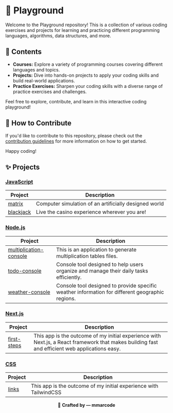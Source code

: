 # 👑 Playground

Welcome to the Playground repository! This is a collection of various coding exercises and projects for learning and practicing different programming languages, algorithms, data structures, and more.

## 📖 Contents

- **Courses:** Explore a variety of programming courses covering different languages and topics.
- **Projects:** Dive into hands-on projects to apply your coding skills and build real-world applications.
- **Practice Exercises:** Sharpen your coding skills with a diverse range of practice exercises and challenges.
  
Feel free to explore, contribute, and learn in this interactive coding playground!

## 🚀 How to Contribute

If you'd like to contribute to this repository, please check out the [contribution guidelines](CONTRIBUTING.md) for more information on how to get started.

Happy coding!

## ✨ Projects

### [JavaScript](https://developer.mozilla.org/es/docs/Web/JavaScript)

| Project | Description |
|--|--|
|[matrix](https://github.com/mmarcode/playground/tree/master/matrix)| Computer simulation of an artificially designed world |
|[blackjack](https://github.com/mmarcode/playground/tree/master/blackjack)| Live the casino experience wherever you are! |

### [Node.js](https://nodejs.org/en)

| Project | Description |
|--|--|
|[multiplication-console](https://github.com/mmarcode/playground/tree/master/multiplication-console)| This is an application to generate multiplication tables files. |
|[todo-console](https://github.com/mmarcode/playground/tree/master/todo-console)| Console tool designed to help users organize and manage their daily tasks efficiently. |
|[weather-console](https://github.com/mmarcode/playground/tree/master/weather-console)| Console tool designed to provide specific weather information for different geographic regions. |

### [Next.js](https://nextjs.org/)

| Project | Description |
|--|--|
|[first-steps](https://github.com/mmarcode/playground/tree/master/first-steps)| This app is the outcome of my initial experience with Next.js, a React framework that makes building fast and efficient web applications easy.  |

### [CSS](https://developer.mozilla.org/es/docs/Web/CSS)

| Project | Description |
|--|--|
|[links](https://github.com/mmarcode/playground/tree/master/links)| This app is the outcome of my initial experience with TailwindCSS |


<div align="center">
  🌵 <strong>Crafted by — mmarcode</strong>
</div>
